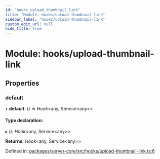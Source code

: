 ```yaml
---
id: "hooks_upload_thumbnail_link"
title: "Module: hooks/upload-thumbnail-link"
sidebar_label: "hooks/upload-thumbnail-link"
custom_edit_url: null
hide_title: true
---
```


# Module: hooks/upload-thumbnail-link

## Properties

### default

• **default**: () => *Hook*<any, Service<any\>\>

#### Type declaration:

▸ (): *Hook*<any, Service<any\>\>

**Returns:** *Hook*<any, Service<any\>\>

Defined in: [packages/server-core/src/hooks/upload-thumbnail-link.ts:6](https://github.com/xr3ngine/xr3ngine/blob/7e8e151f1/packages/server-core/src/hooks/upload-thumbnail-link.ts#L6)
